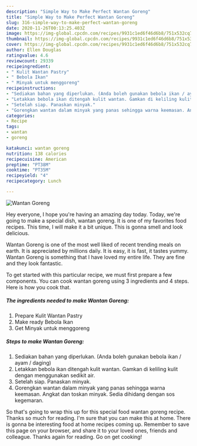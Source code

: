 ```yaml
---
description: "Simple Way to Make Perfect Wantan Goreng"
title: "Simple Way to Make Perfect Wantan Goreng"
slug: 316-simple-way-to-make-perfect-wantan-goreng
date: 2020-11-26T00:13:25.403Z
image: https://img-global.cpcdn.com/recipes/9931c1ed6f46d6b8/751x532cq70/wantan-goreng-resipi-foto-utama.jpg
thumbnail: https://img-global.cpcdn.com/recipes/9931c1ed6f46d6b8/751x532cq70/wantan-goreng-resipi-foto-utama.jpg
cover: https://img-global.cpcdn.com/recipes/9931c1ed6f46d6b8/751x532cq70/wantan-goreng-resipi-foto-utama.jpg
author: Ellen Douglas
ratingvalue: 4.6
reviewcount: 29339
recipeingredient:
- " Kulit Wantan Pastry"
- " Bebola Ikan"
- " Minyak untuk menggoreng"
recipeinstructions:
- "Sediakan bahan yang diperlukan. (Anda boleh gunakan bebola ikan / ayam / daging)"
- "Letakkan bebola ikan ditengah kulit wantan. Gamkan di keliling kulit dengan menggunakan sedikit air."
- "Setelah siap. Panaskan minyak."
- "Gorengkan wantan dalam minyak yang panas sehingga warna keemasan. Angkat dan toskan minyak. Sedia dihidang dengan sos kegemaran."
categories:
- Recipe
tags:
- wantan
- goreng

katakunci: wantan goreng 
nutrition: 138 calories
recipecuisine: American
preptime: "PT38M"
cooktime: "PT35M"
recipeyield: "4"
recipecategory: Lunch

---
```



![Wantan Goreng](https://img-global.cpcdn.com/recipes/9931c1ed6f46d6b8/751x532cq70/wantan-goreng-resipi-foto-utama.jpg)

Hey everyone, I hope you're having an amazing day today. Today, we're going to make a special dish, wantan goreng. It is one of my favorites food recipes. This time, I will make it a bit unique. This is gonna smell and look delicious.

Wantan Goreng is one of the most well liked of recent trending meals on earth. It is appreciated by millions daily. It is easy, it is fast, it tastes yummy. Wantan Goreng is something that I have loved my entire life. They are fine and they look fantastic.




To get started with this particular recipe, we must first prepare a few components. You can cook wantan goreng using 3 ingredients and 4 steps. Here is how you cook that.

<!--inarticleads1-->

##### The ingredients needed to make Wantan Goreng:

1. Prepare  Kulit Wantan Pastry
1. Make ready  Bebola Ikan
1. Get  Minyak untuk menggoreng




<!--inarticleads2-->

##### Steps to make Wantan Goreng:

1. Sediakan bahan yang diperlukan. (Anda boleh gunakan bebola ikan / ayam / daging)
1. Letakkan bebola ikan ditengah kulit wantan. Gamkan di keliling kulit dengan menggunakan sedikit air.
1. Setelah siap. Panaskan minyak.
1. Gorengkan wantan dalam minyak yang panas sehingga warna keemasan. Angkat dan toskan minyak. Sedia dihidang dengan sos kegemaran.




So that's going to wrap this up for this special food wantan goreng recipe. Thanks so much for reading. I'm sure that you can make this at home. There is gonna be interesting food at home recipes coming up. Remember to save this page on your browser, and share it to your loved ones, friends and colleague. Thanks again for reading. Go on get cooking!
